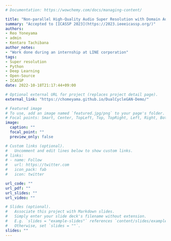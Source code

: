 ```yaml
---
# Documentation: https://wowchemy.com/docs/managing-content/

title: "Non-parallel High-Quality Audio Super Resolution with Domain Adaptation and Resampling CycleGANs"
summary: "Accepted to [ICASSP 2023](https://2023.ieeeicassp.org/)"
authors:
- Reo Yoneyama
- admin
- Kentaro Tachibana
author_notes:
- "Work done during an internship at LINE corporation"
tags:
- Super resolution
- Python
- Deep Learning
- Open-Source
- ICASSP
date: 2022-10-18T21:17:44+09:00

# Optional external URL for project (replaces project detail page).
external_link: "https://chomeyama.github.io/DualCycleGAN-Demo/"

# Featured image
# To use, add an image named `featured.jpg/png` to your page's folder.
# Focal points: Smart, Center, TopLeft, Top, TopRight, Left, Right, BottomLeft, Bottom, BottomRight.
image:
  caption: ""
  focal_point: ""
  preview_only: false

# Custom links (optional).
#   Uncomment and edit lines below to show custom links.
# links:
# - name: Follow
#   url: https://twitter.com
#   icon_pack: fab
#   icon: twitter

url_code: ""
url_pdf: ""
url_slides: ""
url_video: ""

# Slides (optional).
#   Associate this project with Markdown slides.
#   Simply enter your slide deck's filename without extension.
#   E.g. `slides = "example-slides"` references `content/slides/example-slides.md`.
#   Otherwise, set `slides = ""`.
slides: ""
---
```


